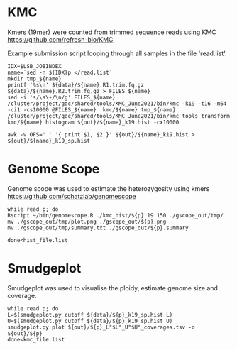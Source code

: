 

# KMC 
Kmers (19mer) were counted from trimmed sequence reads using KMC
https://github.com/refresh-bio/KMC

Example submission script looping through all samples in the file 'read.list'.

```
IDX=$LSB_JOBINDEX
name=`sed -n ${IDX}p </read.list`
mkdir tmp_${name}
printf '%s\n' ${data}/${name}.R1.trim.fq.gz  ${data}/${name}.R2.trim.fq.gz > FILES_${name} 
sed -i 's/\s\+/\n/g' FILES_${name} 
/cluster/project/gdc/shared/tools/KMC_June2021/bin/kmc -k19 -t16 -m64 -ci1 -cs10000 @FILES_${name}  kmc/${name} tmp_${name}
/cluster/project/gdc/shared/tools/KMC_June2021/bin/kmc_tools transform kmc/${name} histogram ${out}/${name}_k19.hist -cx10000

awk -v OFS=' ' '{ print $1, $2 }' ${out}/${name}_k19.hist > ${out}/${name}_k19_sp.hist
```


# Genome Scope
Genome scope was used to estimate the heterozygosity using kmers
https://github.com/schatzlab/genomescope

```
while read p; do 
Rscript ~/bin/genomescope.R ./kmc_hist/${p} 19 150 ./gscope_out/tmp/
mv ./gscope_out/tmp/plot.png ./gscope_out/${p}.png 
mv ./gscope_out/tmp/summary.txt ./gscope_out/${p}.summary

done<hist_file.list

```

# Smudgeplot
Smudgeplot was used to visualise the ploidy, estimate genome size and coverage. 

```
while read p; do 
L=$(smudgeplot.py cutoff ${data}/${p}_k19_sp.hist L)
U=$(smudgeplot.py cutoff ${data}/${p}_k19_sp.hist U)
smudgeplot.py plot ${out}/${p}_L"$L"_U"$U"_coverages.tsv -o ${out}/${p}
done<kmc_file.list
```

